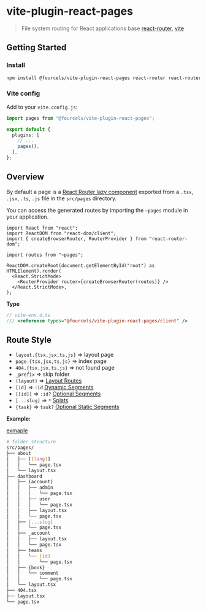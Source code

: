 # vite-plugin-react-pages

> File system routing for React applications base
> [react-router](https://github.com/remix-run/react-router),
> [vite](https://github.com/vitejs/vite)

## Getting Started

### Install

```bash
npm install @fourcels/vite-plugin-react-pages react-router react-router-dom
```

### Vite config

Add to your `vite.config.js`:

```ts
import pages from "@fourcels/vite-plugin-react-pages";

export default {
  plugins: [
    // ...
    pages(),
  ],
};
```

## Overview

By default a page is a
[React Router lazy component](https://reactrouter.com/en/main/route/lazy)
exported from a `.tsx`, `.jsx`, `.ts`, `.js` file in the `src/pages` directory.

You can access the generated routes by importing the `~pages` module in your
application.

```tsx
import React from "react";
import ReactDOM from "react-dom/client";
import { createBrowserRouter, RouterProvider } from "react-router-dom";

import routes from "~pages";

ReactDOM.createRoot(document.getElementById("root") as HTMLElement).render(
  <React.StrictMode>
    <RouterProvider router={createBrowserRouter(routes)} />
  </React.StrictMode>,
);
```

**Type**

```ts
// vite-env.d.ts
/// <reference types="@fourcels/vite-plugin-react-pages/client" />
```

## Route Style

- `layout.{tsx,jsx,ts,js}` => layout page
- `page.{tsx,jsx,ts,js}` => index page
- `404.{tsx,jsx,ts,js}` => not found page
- `_prefix` => skip folder
- `(layout)` =>
  [Layout Routes](https://reactrouter.com/en/main/route/route#layout-routes)
- `[id]` => `:id`
  [Dynamic Segments](https://reactrouter.com/en/main/route/route#dynamic-segments)
- `[[id]]` => `:id?`
  [Optional Segments](https://reactrouter.com/en/main/route/route#optional-segments)
- `[...slug]` => `*`
  [Splats](https://reactrouter.com/en/main/route/route#splats)
- `{task}` => `task?`
  [Optional Static Segments](https://reactrouter.com/en/main/route/route#dynamic-segments)

**Example:**

[exmaple](/examples/demo/)

```bash
# folder structure
src/pages/
├── about
│   ├── [[lang]]
│   │   └── page.tsx
│   └── layout.tsx
├── dashboard
│   ├── (account)
│   │   ├── admin
│   │   │   └── page.tsx
│   │   ├── user
│   │   │   └── page.tsx
│   │   ├── layout.tsx
│   │   └── page.tsx
│   ├── [...slug]
│   │   └── page.tsx
│   ├── _account
│   │   ├── layout.tsx
│   │   └── page.tsx
│   ├── teams
│   │   └── [id]
│   │       └── page.tsx
│   ├── {book}
│   │   └── comment
│   │       └── page.tsx
│   └── layout.tsx
├── 404.tsx
├── layout.tsx
└── page.tsx
```
